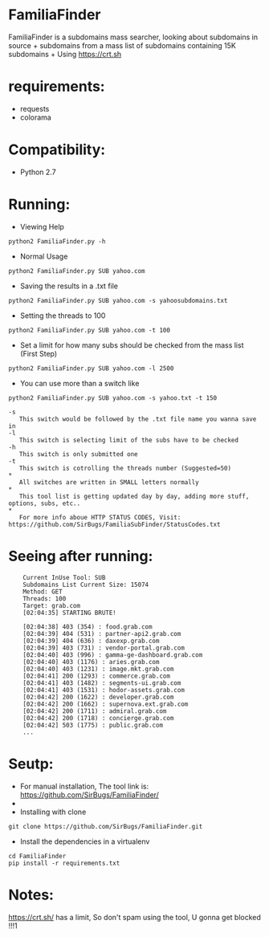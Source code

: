 # FamiliaFinder
FamiliaFinder is a subdomains mass searcher, looking about subdomains in source + subdomains from a mass list of subdomains containing 15K subdomains + Using https://crt.sh

# requirements:
- requests
- colorama

# Compatibility:
- Python 2.7

# Running:
* Viewing Help
```
python2 FamiliaFinder.py -h
```
* Normal Usage
```
python2 FamiliaFinder.py SUB yahoo.com
```
* Saving the results in a .txt file
```
python2 FamiliaFinder.py SUB yahoo.com -s yahoosubdomains.txt
```
* Setting the threads to 100
```
python2 FamiliaFinder.py SUB yahoo.com -t 100
```
* Set a limit for how many subs should be checked from the mass list (First Step)
```
python2 FamiliaFinder.py SUB yahoo.com -l 2500
```
* You can use more than a switch like
```
python2 FamiliaFinder.py SUB yahoo.com -s yahoo.txt -t 150
```
```
-s
   This switch would be followed by the .txt file name you wanna save in
-l
   This switch is selecting limit of the subs have to be checked
-h
   This switch is only submitted one
-t
   This switch is cotrolling the threads number (Suggested=50)
*
   All switches are written in SMALL letters normally
*
   This tool list is getting updated day by day, adding more stuff, options, subs, etc..
*
   For more info aboue HTTP STATUS CODES, Visit: https://github.com/SirBugs/FamiliaSubFinder/StatusCodes.txt
```
# Seeing after running:
```
	Current InUse Tool: SUB
	Subdomains List Current Size: 15074
	Method: GET
	Threads: 100
	Target: grab.com
	[02:04:35] STARTING BRUTE!

	[02:04:38] 403 (354) : food.grab.com
	[02:04:39] 404 (531) : partner-api2.grab.com
	[02:04:39] 404 (636) : daxexp.grab.com
	[02:04:39] 403 (731) : vendor-portal.grab.com
	[02:04:40] 403 (996) : gamma-ge-dashboard.grab.com
	[02:04:40] 403 (1176) : aries.grab.com
	[02:04:40] 403 (1231) : image.mkt.grab.com
	[02:04:41] 200 (1293) : commerce.grab.com
	[02:04:41] 403 (1482) : segments-ui.grab.com
	[02:04:41] 403 (1531) : hodor-assets.grab.com
	[02:04:42] 200 (1622) : developer.grab.com
	[02:04:42] 200 (1662) : supernova.ext.grab.com
	[02:04:42] 200 (1711) : admiral.grab.com
	[02:04:42] 200 (1718) : concierge.grab.com
	[02:04:42] 503 (1775) : public.grab.com
	...
```
# Seutp:
* For manual installation, The tool link is: https://github.com/SirBugs/FamiliaFinder/
* 
* Installing with clone
```
git clone https://github.com/SirBugs/FamiliaFinder.git
```
* Install the dependencies in a virtualenv
```
cd FamiliaFinder
pip install -r requirements.txt
```
# Notes:
https://crt.sh/ has a limit, So don't spam using the tool, U gonna get blocked !!!1

